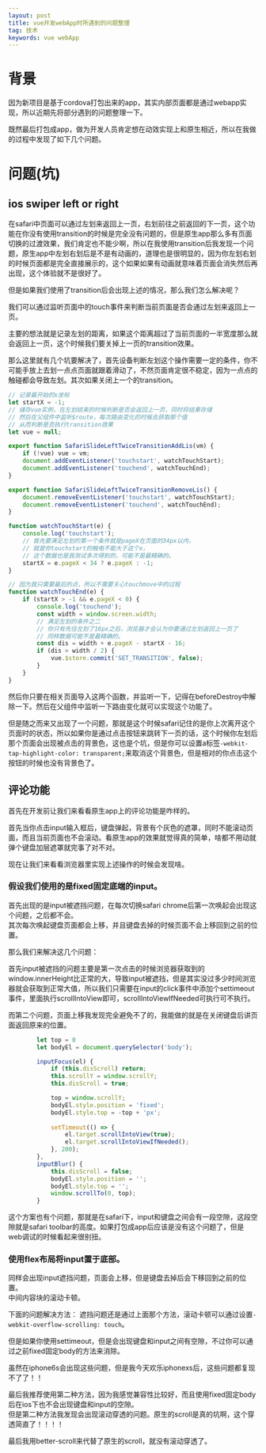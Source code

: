 ```yaml
---
layout: post
title: vue开发webApp时所遇到的问题整理
tag: 技术
keywords: vue webApp
---
```


# 背景

因为新项目是基于cordova打包出来的app，其实内部页面都是通过webapp实现，所以近期先将部分遇到的问题整理一下。

既然最后打包成app，做为开发人员肯定想在动效实现上和原生相近，所以在我做的过程中发现了如下几个问题。

# 问题(坑)

## ios swiper left or right

在safari中页面可以通过左划来返回上一页，右划前往之前返回的下一页，这个功能在你没有使用transition的时候是完全没有问题的，但是原生app那么多有页面切换的过渡效果，我们肯定也不能少啊，所以在我使用transition后我发现一个问题，原生app中左划右划后是不是有动画的，道理也是很明显的，因为你左划右划的时候页面都是完全直接展示的，这个如果如果有动画就意味着页面会消失然后再出现，这个体验就不是很好了。

但是如果我们使用了transition后会出现上述的情况，那么我们怎么解决呢？

我们可以通过监听页面中的touch事件来判断当前页面是否会通过左划来返回上一页。

主要的想法就是记录左划的距离，如果这个距离超过了当前页面的一半宽度那么就会返回上一页，这个时候我们要关掉上一页的transition效果。

那么这里就有几个坑要解决了，首先设备判断左划这个操作需要一定的条件，你不可能手放上去划一点点页面就跟着滑动了，不然页面肯定很不稳定，因为一点点的触碰都会导致左划。其次如果关闭上一个的transition。

```js
// 记录最开始的x坐标
let startX = -1;
// 储存vue实例，在左划结束的时候判断是否会返回上一页，同时将结果存储
// 然后在父组件中监听$route，每次路由变化的时候去获取那个值
// 从而判断是否执行transition效果
let vue = null;

export function SafariSlideLeftTwiceTransitionAddLis(vm) {
    if (!vue) vue = vm;
    document.addEventListener('touchstart', watchTouchStart);
    document.addEventListener('touchend', watchTouchEnd);
}

export function SafariSlideLeftTwiceTransitionRemoveLis() {
    document.removeEventListener('touchstart', watchTouchStart);
    document.removeEventListener('touchend', watchTouchEnd);
}

function watchTouchStart(e) {
    console.log('touchstart');
    // 首先要满足左划的第一个条件就是pageX在页面的34px以内，
    // 就是你touchstart的触电不能大于这个x，
    // 这个数据也是我测试多次得到的，可能不是最精确的。
    startX = e.pageX < 34 ? e.pageX : -1;
}

// 因为我只需要最后的点，所以不需要关心touchmove中的过程
function watchTouchEnd(e) {
    if (startX > -1 && e.pageX < 0) {
        console.log('touchend');
        const width = window.screen.width;
        // 满足左划的条件之二
        // 你只有先往左划了16px之后，浏览器才会认为你要通过左划返回上一页了
        // 同样数据可能不是最精确的。
        const dis = width + e.pageX - startX - 16;
        if (dis > width / 2) {
            vue.$store.commit('SET_TRANSITION', false);
        }
    }
}
```

然后你只要在相关页面导入这两个函数，并监听一下，记得在beforeDestroy中解除一下。然后在父组件中监听一下路由变化就可以实现这个功能了。

但是随之而来又出现了一个问题，那就是这个时候safari记住的是你上次离开这个页面时的状态，所以如果你是通过点击按钮来跳转下一页的话，这个时候你左划后那个页面会出现被点击的背景色，这也是个坑，但是你可以设置a标签`-webkit-tap-highlight-color: transparent;`来取消这个背景色，但是相对的你点击这个按钮的时候也没有背景色了。


## 评论功能

首先在开发前让我们来看看原生app上的评论功能是咋样的。

首先当你点击input输入框后，键盘弹起，背景有个灰色的遮罩，同时不能滚动页面，而且当前页面也不会滚动。看原生app的效果就觉得真的简单，啥都不用动就弹个键盘加层遮罩就完事了对不对。

现在让我们来看看浏览器里实现上述操作的时候会发现啥。

### 假设我们使用的是fixed固定底端的input。

首先出现的是input被遮挡问题，在每次切换safari chrome后第一次唤起会出现这个问题，之后都不会。  
其次每次唤起键盘页面都会上移，并且键盘去掉的时候页面不会上移回到之前的位置。

那么我们来解决这几个问题：

首先input被遮挡的问题主要是第一次点击的时候浏览器获取到的window.innerHeight比正常的大，导致input被遮挡，但是其实没过多少时间浏览器就会获取到正常大值，所以我们只需要在input的click事件中添加个settimeout事件，里面执行scrollIntoView即可，scrollIntoViewIfNeeded可执行可不执行。

而第二个问题，页面上移我发现完全避免不了的，我能做的就是在关闭键盘后讲页面返回原来的位置。

```js
        let top = 0
        let bodyEl = document.querySelector('body');

        inputFocus(el) {
            if (this.disScroll) return;
            this.scrollY = window.scrollY;
            this.disScroll = true;

            top = window.scrollY;
            bodyEl.style.position = 'fixed';
            bodyEl.style.top = -top + 'px';
          
            setTimeout(() => {
                el.target.scrollIntoView(true);
                el.target.scrollIntoViewIfNeeded();
            }, 200);
        },
        inputBlur() {
            this.disScroll = false;
            bodyEl.style.position = '';
            bodyEl.style.top = '';
            window.scrollTo(0, top);
        }
```

这个方案也有个问题，那就是在safari下，input和键盘之间会有一段空隙，这段空隙就是safari toolbar的高度。如果打包成app后应该是没有这个问题了，但是web调试的时候看起来很别扭。


### 使用flex布局将input置于底部。

同样会出现input遮挡问题，页面会上移，但是键盘去掉后会下移回到之前的位置。  
中间内容块的滚动卡顿。

下面的问题解决方法：
遮挡问题还是通过上面那个方法，滚动卡顿可以通过设置`-webkit-overflow-scrolling: touch`。

但是如果你使用settimeout，但是会出现键盘和input之间有空隙，不过你可以通过之前fixed固定body的方法来消除。

虽然在iphone6s会出现这些问题，但是我今天欢乐iphonexs后，这些问题都复现不了了！！

最后我推荐使用第二种方法，因为我感觉兼容性比较好，而且使用fixed固定body后在ios下也不会出现键盘和input的空隙。  
但是第二种方法我发现会出现滚动穿透的问题。原生的scroll是真的坑啊，这个穿透简直了！！！！

最后我用better-scroll来代替了原生的scroll，就没有滚动穿透了。

